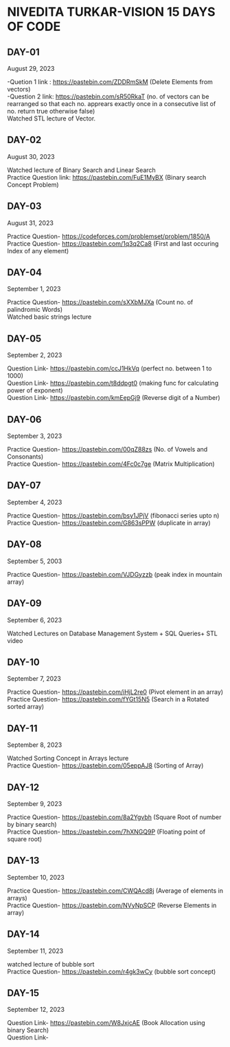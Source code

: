# NIVEDITA TURKAR-VISION 15 DAYS OF CODE 
## DAY-01 
August 29, 2023

-Quetion 1 link : https://pastebin.com/ZDDRmSkM (Delete Elements from vectors) <br>
-Question 2 link: https://pastebin.com/sR50RkaT (no. of vectors can be rearranged so that each no. apprears exactly once in a consecutive list of no. return true otherwise false) <br>
Watched STL lecture of Vector. <br>

## DAY-02
August 30, 2023

Watched lecture of Binary Search and Linear Search <br>
Practice Question link: https://pastebin.com/FuE1MyBX (Binary search Concept Problem)
## DAY-03
August 31, 2023

Practice Question- https://codeforces.com/problemset/problem/1850/A <br>
Practice Question- https://pastebin.com/1q3q2Ca8 (First and last occuring Index of any element)

## DAY-04
September 1, 2023

Practice Question- https://pastebin.com/sXXbMJXa (Count no. of palindromic Words) <br> 
Watched basic strings lecture

## DAY-05
September 2, 2023


Question Link- https://pastebin.com/ccJ1HkVq (perfect no. between 1 to 1000) <br>
Question Link- https://pastebin.com/t8ddpgt0 (making func for calculating power of exponent) <br>
Question Link- https://pastebin.com/kmEepGj9 (Reverse digit of a Number) 

## DAY-06
September 3, 2023

Practice Question- https://pastebin.com/00qZ88zs (No. of Vowels and Consonants) <br>
Practice Question- https://pastebin.com/4Fc0c7ge (Matrix Multiplication)

## DAY-07
September 4, 2023
 
Practice Question- https://pastebin.com/bsy1JPjV (fibonacci series upto n) <br>
Practice Question- https://pastebin.com/G863sPPW (duplicate in array) 

## DAY-08
September 5, 2003

Practice Question- https://pastebin.com/VJDGyzzb (peak index in mountain array)

## DAY-09
September 6, 2023


Watched Lectures on Database Management System + SQL Queries+ STL video


## DAY-10
September 7, 2023

Practice Question- https://pastebin.com/iHjL2re0 (Pivot element in an array) <br>
Practice Question- https://pastebin.com/fYGt15N5 (Search in a Rotated sorted array)

## DAY-11
September 8, 2023

Watched Sorting Concept in Arrays lecture <br>
Practice Question- https://pastebin.com/05eppAJ8 (Sorting of Array) <br>

## DAY-12
September 9, 2023

Practice Question- https://pastebin.com/8a2Ygvbh (Square Root of number by binary search)<br>
Practice Question- https://pastebin.com/7hXNGQ9P (Floating point of square root)

## DAY-13
September 10, 2023

Practice Question- https://pastebin.com/CWQAcd8j (Average of elements in arrays) <br>
Practice Question- https://pastebin.com/NVyNpSCP (Reverse Elements in array) 

## DAY-14
September 11, 2023

watched lecture of bubble sort <br>
Practice Question- https://pastebin.com/r4gk3wCy (bubble sort concept)

## DAY-15
September 12, 2023

Question Link- https://pastebin.com/W8JxjcAE (Book Allocation using binary Search) <br>
Question Link- 

